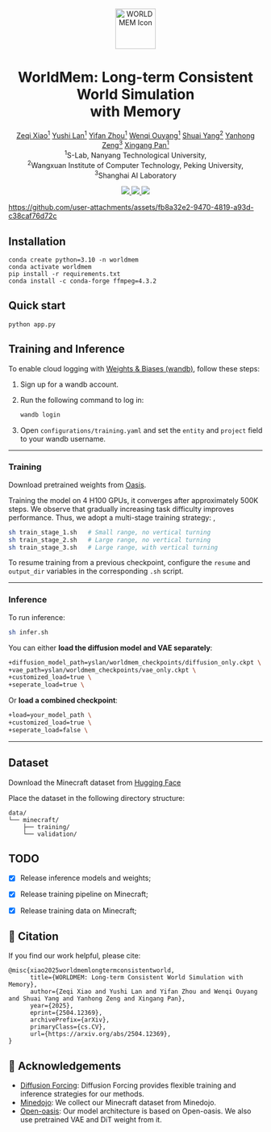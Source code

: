 
<br>
<p align="center">

<p align="center">
  <img src="assets/worldmem_logo.png" alt="WORLDMEM Icon" width="80"/>
</p>
<h1 align="center"><strong>WorldMem: Long-term Consistent World Simulation <br> with Memory</strong></h1>
  <p align="center"><span><a href=""></a></span>
              <a href="https://xizaoqu.github.io">Zeqi Xiao<sup>1</sup></a>
              <a href="https://nirvanalan.github.io/">Yushi Lan<sup>1</sup></a>
              <a href="https://zhouyifan.net/about/">Yifan Zhou<sup>1</sup></a>
              <a href="https://vicky0522.github.io/Wenqi-Ouyang/">Wenqi Ouyang<sup>1</sup></a>
              <a href="https://williamyang1991.github.io/">Shuai Yang<sup>2</sup></a>
              <a href="https://zengyh1900.github.io/">Yanhong Zeng<sup>3</sup></a>
              <a href="https://xingangpan.github.io/">Xingang Pan<sup>1</sup></a>    <br>
    <sup>1</sup>S-Lab, Nanyang Technological University, <br> <sup>2</sup>Wangxuan Institute of Computer Technology, Peking University,<br>  <sup>3</sup>Shanghai AI Laboratory
    </p>
</p>

<p align="center">
  <a href="https://arxiv.org/abs/2504.12369" target='_blank'>
    <img src="https://img.shields.io/badge/arXiv-2504.12369-blue?">
  </a>
  <a href="https://xizaoqu.github.io/worldmem/" target='_blank'>
    <img src="https://img.shields.io/badge/Project-&#x1F680-blue">
  </a>
<a href="https://huggingface.co/spaces/yslan/worldmem" target="_blank">
  <img src="https://img.shields.io/badge/🤗 HuggingFace-Demo-orange" />
</a>
</p>

https://github.com/user-attachments/assets/fb8a32e2-9470-4819-a93d-c38caf76d72c


## Installation

```
conda create python=3.10 -n worldmem
conda activate worldmem
pip install -r requirements.txt
conda install -c conda-forge ffmpeg=4.3.2
```


## Quick start

```
python app.py
```

## Training and Inference

To enable cloud logging with [Weights & Biases (wandb)](https://wandb.ai/site), follow these steps:

1. Sign up for a wandb account.
2. Run the following command to log in:

    ```bash
    wandb login
    ```

3. Open `configurations/training.yaml` and set the `entity` and `project` field to your wandb username.

---

### Training

Download pretrained weights from [Oasis](https://github.com/etched-ai/open-oasis).

Training the model on 4 H100 GPUs, it converges after approximately 500K steps.
We observe that gradually increasing task difficulty improves performance. Thus, we adopt a multi-stage training strategy:
, 
```bash
sh train_stage_1.sh   # Small range, no vertical turning
sh train_stage_2.sh   # Large range, no vertical turning
sh train_stage_3.sh   # Large range, with vertical turning
```

To resume training from a previous checkpoint, configure the `resume` and `output_dir` variables in the corresponding `.sh` script.

---

### Inference

To run inference:

```bash
sh infer.sh
```

You can either **load the diffusion model and VAE separately**:

```bash
+diffusion_model_path=yslan/worldmem_checkpoints/diffusion_only.ckpt \
+vae_path=yslan/worldmem_checkpoints/vae_only.ckpt \
+customized_load=true \
+seperate_load=true \
```

Or **load a combined checkpoint**:

```bash
+load=your_model_path \
+customized_load=true \
+seperate_load=false \
```

---

## Dataset

Download the Minecraft dataset from [Hugging Face](https://huggingface.co/datasets/zeqixiao/worldmem_minecraft_dataset)

Place the dataset in the following directory structure:

```
data/
└── minecraft/
    ├── training/
    └── validation/
```


## TODO

- [x] Release inference models and weights;
- [x] Release training pipeline on Minecraft;
- [x] Release training data on Minecraft;



## 🔗 Citation

If you find our work helpful, please cite:

```
@misc{xiao2025worldmemlongtermconsistentworld,
      title={WORLDMEM: Long-term Consistent World Simulation with Memory}, 
      author={Zeqi Xiao and Yushi Lan and Yifan Zhou and Wenqi Ouyang and Shuai Yang and Yanhong Zeng and Xingang Pan},
      year={2025},
      eprint={2504.12369},
      archivePrefix={arXiv},
      primaryClass={cs.CV},
      url={https://arxiv.org/abs/2504.12369}, 
}
```

## 👏 Acknowledgements
- [Diffusion Forcing](https://github.com/buoyancy99/diffusion-forcing): Diffusion Forcing provides flexible training and inference strategies for our methods.
- [Minedojo](https://github.com/MineDojo/MineDojo): We collect our Minecraft dataset from Minedojo.
- [Open-oasis](https://github.com/etched-ai/open-oasis): Our model architecture is based on Open-oasis. We also use pretrained VAE and DiT weight from it.

